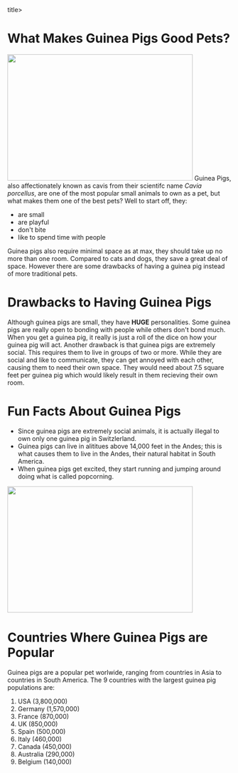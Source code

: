 <html>
 <body>
  <title>What Makes Guinea Pigs Good Pets?</title>title>
  <h1>What Makes Guinea Pigs Good Pets?</h1>
  <img src="https://media.istockphoto.com/id/628986384/photo/portrait-of-cute-red-guinea-pig.jpg?s=612x612&w=0&k=20&c=zWQkTGb_wMxTak-TIIRYQbRTFuslmrXDumAuyTcf3-E=" width="417" height="284">
  <p1>  Guinea Pigs, also affectionately known as cavis from their scientifc name <em>Cavia porcellus</em>, are one of the most popular small animals to own as a pet, but what makes them one of the best pets? Well to start off, they:  
   <ul>
    <li>are small</li>
    <li>are playful</li>
    <li>don't bite</li>
    <li>like to spend time with people</li>
   </ul>
  Guinea pigs also require minimal space as at max, they should take up no more than one room. Compared to cats and dogs, they save a great deal of space. However there are some drawbacks of having a guinea pig instead of more traditional pets.
  </p1>
  <h1>Drawbacks to Having Guinea Pigs</h1>
    <p1> Although guinea pigs are small, they have <strong>HUGE</strong> personalities. Some guinea pigs are really open to bonding with people while others don't bond much. When you get a guinea pig, it really is just a roll of the dice on how your guinea pig will act.</p1>
    <p2> Another drawback is that guinea pigs are extremely social. This requires them to live in groups of two or more. While they are social and like to communicate, they can get annoyed with each other, causing them to need their own space. They would need about 7.5 square feet per guinea pig which would likely result in them recieving their own room.</p2>
  <h1>Fun Facts About Guinea Pigs</h1>
    <ul>
      <li>Since guinea pigs are extremely social animals, it is actually illegal to own only one guinea pig in Switzlerland.</li>
      <li>Guinea pigs can live in alititues above 14,000 feet in the Andes; this is what causes them to live in the Andes, their natural habitat in South America.</li>
      <li>When guinea pigs get excited, they start running and jumping around doing what is called popcorning.</li>
    </ul>    
  <img src="https://media.npr.org/assets/img/2013/04/02/guineapigfarmcc_slide-9e65efa0322514932754f8fe1373eff75c73110c.jpg" width="417" height="284">
  <h1>Countries Where Guinea Pigs are Popular</h1>
  <body>
  <p1>Guinea pigs are a popular pet worlwide, ranging from countries in Asia to countries in South America. The 9 countries with the largest guinea pig populations are:</p1>
  <lb><lb>
  <ol>
   <li>USA (3,800,000)</li>
   <li>Germany (1,570,000)</li>
   <li>France (870,000)</li>
   <li>UK (850,000)</li>
   <li>Spain (500,000)</li>
   <li>Italy (460,000)</li>
   <li>Canada (450,000)</li>
   <li>Australia (290,000)</li>
   <li>Belgium (140,000)</li>
  </ol>
  </body>
</html>
